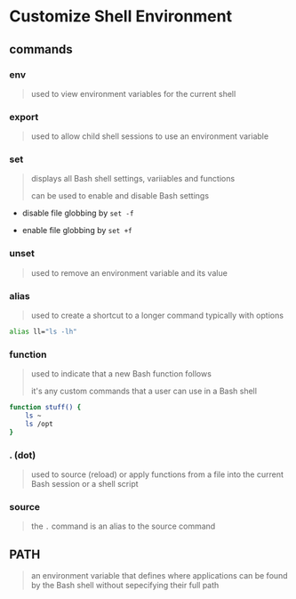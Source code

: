 # Customize Shell Environment

## commands

### env

> used to view environment variables for the current shell

### export

> used to allow child shell sessions to use an environment variable

### set

> displays all Bash shell settings, variiables and functions
>
> can be used to enable and disable Bash settings

- disable file globbing by `set -f`

- enable file globbing by `set +f`

### unset

> used to remove an environment variable and its value

### alias

> used to create a shortcut to a longer command typically with options

``` bash
alias ll="ls -lh"
```

### function

> used to indicate that a new Bash function follows
>
> it's any custom commands that a user can use in a Bash shell

``` bash
function stuff() {
    ls ~
    ls /opt
}
```

### . (dot)

> used to source (reload) or apply functions from a file into the current Bash session or a shell script

### source

> the `.` command is an alias to the source command

## PATH

> an environment variable that defines where applications can be found by the Bash shell without sepecifying their full path
